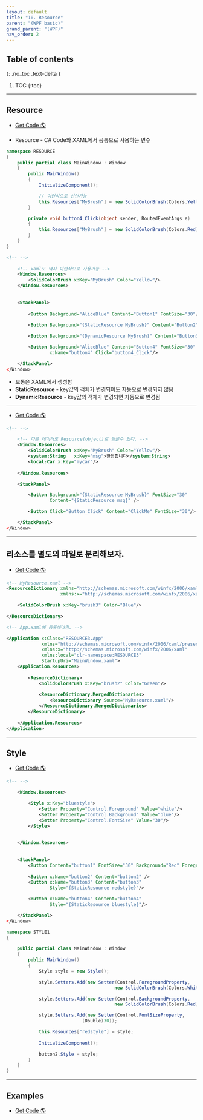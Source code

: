 ```yaml
---
layout: default
title: "10. Resource"
parent: "(WPF basic)"
grand_parent: "(WPF)"
nav_order: 2
---
```


## Table of contents
{: .no_toc .text-delta }

1. TOC
{:toc}

---

## Resource

* [Get Code 🌎](https://github.com/Arthur880708/WPF-Example/tree/master/15.Resource_Style/RESOURCE)

* Resource - C# Code와 XAML에서 공통으로 사용하는 변수

```csharp
namespace RESOURCE
{
    public partial class MainWindow : Window
    {
        public MainWindow()
        {
            InitializeComponent();

            // 이런식으로 선언가능
            this.Resources["MyBrush"] = new SolidColorBrush(Colors.Yellow);
        }

        private void button4_Click(object sender, RoutedEventArgs e)
        {
            this.Resources["MyBrush"] = new SolidColorBrush(Colors.Red);
        }
    }
}
```

```xml
<!-- -->
    
    <!-- xaml도 역시 이런식으로 사용가능 -->
    <Window.Resources>
        <SolidColorBrush x:Key="MyBrush" Color="Yellow"/>
    </Window.Resources>
    
    
    <StackPanel>
        
        <Button Background="AliceBlue" Content="Button1" FontSize="30"/>
        
        <Button Background="{StaticResource MyBrush}" Content="Button2" FontSize="30"/>

        <Button Background="{DynamicResource MyBrush}" Content="Button3" FontSize="30"/>

        <Button Background="AliceBlue" Content="Button4" FontSize="30" 
                x:Name="button4" Click="button4_Click"/>

    </StackPanel>
</Window>

```

* 보통은 XAML에서 생성함
* **StaticResource** - key값의 객체가 변경되어도 자동으로 변경되지 않음
* **DynamicResource** - key값의 객체가 변경되면 자동으로 변경됨

---

* [Get Code 🌎](https://github.com/Arthur880708/WPF-Example/tree/master/15.Resource_Style/RESOURCE2)

```xml
<!-- -->

    <!-- 다른 데이터도 Resource(object)로 담을수 있다. -->
    <Window.Resources>
        <SolidColorBrush x:Key="MyBrush" Color="Yellow"/>
        <system:String   x:Key="msg">환영합니다</system:String>
        <local:Car x:Key="mycar"/>
        
    </Window.Resources>

    <StackPanel>

        <Button Background="{StaticResource MyBrush}" FontSize="30"
                Content="{StaticResource msg}" />

        <Button Click="Button_Click" Content="ClickMe" FontSize="30"/>

    </StackPanel>
</Window>
```

---

## 리소스를 별도의 파일로 분리해보자.

* [Get Code 🌎](https://github.com/Arthur880708/WPF-Example/tree/master/15.Resource_Style/RESOURCE3)

```xml
<!-- MyResource.xaml -->
<ResourceDictionary xmlns="http://schemas.microsoft.com/winfx/2006/xaml/presentation"
                    xmlns:x="http://schemas.microsoft.com/winfx/2006/xaml">

    <SolidColorBrush x:Key="brush3" Color="Blue"/>
    
</ResourceDictionary>
```

```xml
<!-- App.xaml에 등록해야함. -->

<Application x:Class="RESOURCE3.App"
             xmlns="http://schemas.microsoft.com/winfx/2006/xaml/presentation"
             xmlns:x="http://schemas.microsoft.com/winfx/2006/xaml"
             xmlns:local="clr-namespace:RESOURCE3"
             StartupUri="MainWindow.xaml">
    <Application.Resources>
        
        <ResourceDictionary>
            <SolidColorBrush x:Key="brush2" Color="Green"/>
            
            <ResourceDictionary.MergedDictionaries>
                <ResourceDictionary Source="MyResource.xaml"/>
            </ResourceDictionary.MergedDictionaries>
        </ResourceDictionary>
        
    </Application.Resources>
</Application>

```

---

## Style

* [Get Code 🌎](https://github.com/Arthur880708/WPF-Example/tree/master/15.Resource_Style/STYLE1)

```xml
<!-- -->

    <Window.Resources>

        <Style x:Key="bluestyle">
            <Setter Property="Control.Foreground" Value="white"/>
            <Setter Property="Control.Background" Value="blue"/>
            <Setter Property="Control.FontSize" Value="30"/>
        </Style>
        
        
    </Window.Resources>
    
    
    <StackPanel>
        <Button Content="button1" FontSize="30" Background="Red" Foreground="White"/>
        
        <Button x:Name="button2" Content="button2" />
        <Button x:Name="button3" Content="button3" 
                Style="{StaticResource redstyle}"/>

        <Button x:Name="button4" Content="button4" 
                Style="{StaticResource bluestyle}"/>

    </StackPanel>
</Window>

```

```csharp
namespace STYLE1
{

    public partial class MainWindow : Window
    {
        public MainWindow()
        {
            Style style = new Style();

            style.Setters.Add(new Setter(Control.ForegroundProperty,
                                        new SolidColorBrush(Colors.White)));

            style.Setters.Add(new Setter(Control.BackgroundProperty,
                                        new SolidColorBrush(Colors.Red)));

            style.Setters.Add(new Setter(Control.FontSizeProperty,
                            (Double)30));

            this.Resources["redstyle"] = style;
            
            InitializeComponent();

            button2.Style = style;
        }
    }
}

```

---

## Examples

* [Get Code 🌎](https://github.com/Arthur880708/WPF-Example/tree/master/15.Resource_Style/STYLE2)

